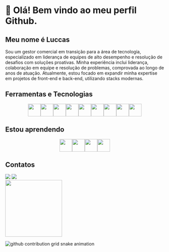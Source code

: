 # 👋 Olá! Bem vindo ao meu perfil Github.
## Meu nome é Luccas

Sou um gestor comercial em transição para a área de tecnologia, especializado em liderança de equipes de alto desempenho e resolução de desafios com soluções proativas. Minha experiência inclui liderança, colaboração em equipe e resolução de problemas, comprovada ao longo de anos de atuação. Atualmente, estou focado em expandir minha expertise em projetos de front-end e back-end, utilizando stacks modernas.

## Ferramentas e Tecnologias

<div style="display:flex; justify-content: center;">
    <img loading="lazy" src="https://cdn.jsdelivr.net/gh/devicons/devicon@latest/icons/javascript/javascript-original.svg" width="40" height="40"/>
    <img loading="lazy" src="https://cdn.jsdelivr.net/gh/devicons/devicon@latest/icons/typescript/typescript-original.svg" width="40" height="40"/>
    <img loading="lazy" src="https://cdn.jsdelivr.net/gh/devicons/devicon@latest/icons/react/react-original.svg" width="40" height="40"/>
    <img loading="lazy" src="https://cdn.jsdelivr.net/gh/devicons/devicon@latest/icons/redux/redux-original.svg" width="40" height="40"/>
    <img loading="lazy" src="https://cdn.jsdelivr.net/gh/devicons/devicon@latest/icons/html5/html5-original.svg" width="40" height="40"/>
    <img loading="lazy" src="https://cdn.jsdelivr.net/gh/devicons/devicon@latest/icons/jest/jest-plain.svg" width="40" height="40"/>
    <img loading="lazy" src="https://cdn.jsdelivr.net/gh/devicons/devicon@latest/icons/reactrouter/reactrouter-original.svg" width="40" height="40"/>
    <img loading="lazy" src="https://cdn.jsdelivr.net/gh/devicons/devicon@latest/icons/bootstrap/bootstrap-original.svg" width="40" height="40"/>
    <img loading="lazy" src="https://cdn.jsdelivr.net/gh/devicons/devicon@latest/icons/vitejs/vitejs-original.svg" width="40" height="40"/>
</div>

## Estou aprendendo

<div style="display:flex; justify-content: center;">
    <img loading="lazy" src="https://cdn.jsdelivr.net/gh/devicons/devicon@latest/icons/nodejs/nodejs-original.svg" width="40" height="40"/>
    <img loading="lazy" src="https://cdn.jsdelivr.net/gh/devicons/devicon@latest/icons/nodemon/nodemon-original.svg" width="40" height="40"/>
    <img loading="lazy" src="https://cdn.jsdelivr.net/gh/devicons/devicon@latest/icons/docker/docker-original.svg" width="40" height="40"/>
    <img loading="lazy" src="https://cdn.jsdelivr.net/gh/devicons/devicon@latest/icons/mysql/mysql-original.svg" width="40" height="40"/>
</div>


## Contatos

<div>
<a href="mailto:luccxmsantos@gmail.com"><img loading="lazy" src="https://img.shields.io/badge/Gmail-D14836?style=for-the-badge&logo=gmail&logoColor=white" target="_blank"></a>
<a href="https://www.linkedin.com/in/luccas-santos" target="_blank"><img loading="lazy" src="https://img.shields.io/badge/-LinkedIn-%230077B5?style=for-the-badge&logo=linkedin&logoColor=white" target="_blank"></a>  </div>


<img loading="lazy" height="180em" src="https://github-readme-stats.vercel.app/api/top-langs/?username=luccas-santos01&layout=compact&langs_count=7&theme=dracula"/>

![github contribution grid snake animation](https://raw.githubusercontent.com/luccas-santos01/luccas-santos01/output/github-contribution-grid-snake.svg)


